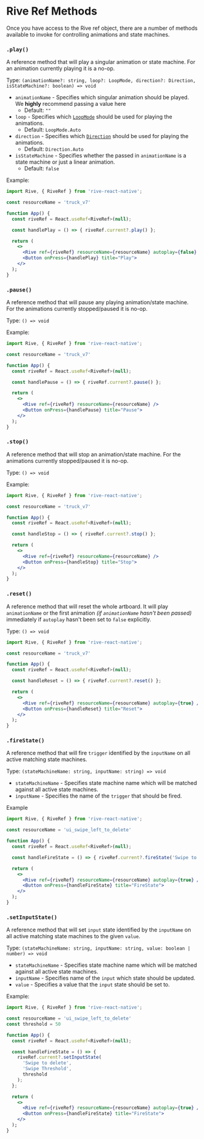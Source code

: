 # Rive Ref Methods

Once you have access to the Rive ref object, there are a number of methods available to invoke for controlling animations and state machines.

### `.play()`

A reference method that will play a singular animation or state machine. For an animation currently playing it is a no-op.

Type: `(animationName?: string, loop?: LoopMode, direction?: Direction, isStateMachine?: boolean) => void`

* `animationName` - Specifies which singular animation should be played. We **highly** recommend passing a value here
  * Default: `""`
* `loop` - Specifies which [`LoopMode`](https://github.com/rive-app/rive-react-native/blob/main/docs/types.md#LoopMode) should be used for playing the animations.
  * Default: `LoopMode.Auto`
* `direction` - Specifies which [`Direction`](https://github.com/rive-app/rive-react-native/blob/main/docs/types.md#Direction) should be used for playing the animations.
  * Default: `Direction.Auto`
* `isStateMachine` - Specifies whether the passed in `animationName` is a state machine or just a linear animation.
  * Default: `false`

Example:

```jsx
import Rive, { RiveRef } from 'rive-react-native';

const resourceName = 'truck_v7'

function App() {
  const riveRef = React.useRef<RiveRef>(null);

  const handlePlay = () => { riveRef.current?.play() };

  return (
    <>
      <Rive ref={riveRef} resourceName={resourceName} autoplay={false} />
      <Button onPress={handlePlay} title="Play">
    </>
  );
}
```

### `.pause()`

A reference method that will pause any playing animation/state machine. For the animations currently stopped/paused it is no-op.

Type: `() => void`

Example:

```jsx
import Rive, { RiveRef } from 'rive-react-native';

const resourceName = 'truck_v7'

function App() {
  const riveRef = React.useRef<RiveRef>(null);

  const handlePause = () => { riveRef.current?.pause() };

  return (
    <>
      <Rive ref={riveRef} resourceName={resourceName} />
      <Button onPress={handlePause} title="Pause">
    </>
  );
}
```

### `.stop()`

A reference method that will stop an animation/state machine. For the animations currently stopped/paused it is no-op.

Type: `() => void`

Example:

```jsx
import Rive, { RiveRef } from 'rive-react-native';

const resourceName = 'truck_v7'

function App() {
  const riveRef = React.useRef<RiveRef>(null);

  const handleStop = () => { riveRef.current?.stop() };

  return (
    <>
      <Rive ref={riveRef} resourceName={resourceName} />
      <Button onPress={handleStop} title="Stop">
    </>
  );
}
```

### `.reset()`

A reference method that will reset the whole artboard. It will play `animationName` or the first animation _(if `animationName` hasn't been passed)_ immediately if `autoplay` hasn't been set to `false` explicitly.

Type: `() => void`

```jsx
import Rive, { RiveRef } from 'rive-react-native';

const resourceName = 'truck_v7'

function App() {
  const riveRef = React.useRef<RiveRef>(null);

  const handleReset = () => { riveRef.current?.reset() };

  return (
    <>
      <Rive ref={riveRef} resourceName={resourceName} autoplay={true} />
      <Button onPress={handleReset} title="Reset">
    </>
  );
}
```

### `.fireState()`

A reference method that will fire `trigger` identified by the `inputName` on all active matching state machines.

Type: `(stateMachineName: string, inputName: string) => void`

* `stateMachineName` - Specifies state machine name which will be matched against all active state machines.
* `inputName` - Specifies the name of the `trigger` that should be fired.

Example

```jsx
import Rive, { RiveRef } from 'rive-react-native';

const resourceName = 'ui_swipe_left_to_delete'

function App() {
  const riveRef = React.useRef<RiveRef>(null);

  const handleFireState = () => { riveRef.current?.fireState('Swipe to delete', 'Trigger Delete') };

  return (
    <>
      <Rive ref={riveRef} resourceName={resourceName} autoplay={true} />
      <Button onPress={handleFireState} title="FireState">
    </>
  );
}
```

### `.setInputState()`

A reference method that will set `input` state identified by the `inputName` on all active matching state machines to the given `value`.

Type: `(stateMachineName: string, inputName: string, value: boolean | number) => void`

* `stateMachineName` - Specifies state machine name which will be matched against all active state machines.
* `inputName` - Specifies name of the `input` which state should be updated.
* `value` - Specifies a value that the `input` state should be set to.

Example:

```jsx
import Rive, { RiveRef } from 'rive-react-native';

const resourceName = 'ui_swipe_left_to_delete'
const threshold = 50

function App() {
  const riveRef = React.useRef<RiveRef>(null);

  const handleFireState = () => {
    riveRef.current?.setInputState(
      'Swipe to delete',
      'Swipe Threshold',
      threshold
    );
  };

  return (
    <>
      <Rive ref={riveRef} resourceName={resourceName} autoplay={true} />
      <Button onPress={handleFireState} title="FireState">
    </>
  );
}
```

